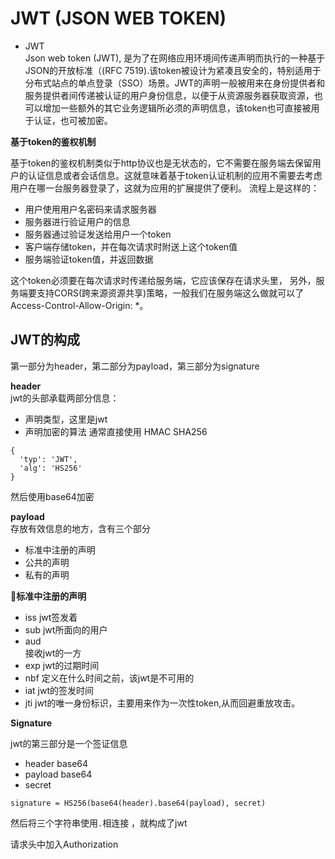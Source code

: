 # JWT (JSON WEB TOKEN)

- JWT  
Json web token (JWT), 是为了在网络应用环境间传递声明而执行的一种基于JSON的开放标准（(RFC 7519).该token被设计为紧凑且安全的，特别适用于分布式站点的单点登录（SSO）场景。JWT的声明一般被用来在身份提供者和服务提供者间传递被认证的用户身份信息，以便于从资源服务器获取资源，也可以增加一些额外的其它业务逻辑所必须的声明信息，该token也可直接被用于认证，也可被加密。

**基于token的鉴权机制**

基于token的鉴权机制类似于http协议也是无状态的，它不需要在服务端去保留用户的认证信息或者会话信息。这就意味着基于token认证机制的应用不需要去考虑用户在哪一台服务器登录了，这就为应用的扩展提供了便利。
流程上是这样的：

- 用户使用用户名密码来请求服务器
- 服务器进行验证用户的信息
- 服务器通过验证发送给用户一个token
- 客户端存储token，并在每次请求时附送上这个token值
- 服务端验证token值，并返回数据

这个token必须要在每次请求时传递给服务端，它应该保存在请求头里， 另外，服务端要支持CORS(跨来源资源共享)策略，一般我们在服务端这么做就可以了Access-Control-Allow-Origin: *。

## JWT的构成  
第一部分为header，第二部分为payload，第三部分为signature  

**header**  
jwt的头部承载两部分信息：  
- 声明类型，这里是jwt
- 声明加密的算法 通常直接使用 HMAC SHA256
```
{
  'typ': 'JWT',
  'alg': 'HS256'
}
```
然后使用base64加密  

**payload**  
存放有效信息的地方，含有三个部分  
- 标准中注册的声明  
- 公共的声明  
- 私有的声明  

**标准中注册的声明**  
- iss
  jwt签发着  
- sub
  jwt所面向的用户
- aud  
  接收jwt的一方  
- exp
  jwt的过期时间
- nbf
  定义在什么时间之前，该jwt是不可用的
- iat
  jwt的签发时间
- jti
  jwt的唯一身份标识，主要用来作为一次性token,从而回避重放攻击。

**Signature**

jwt的第三部分是一个签证信息
- header base64
- payload base64
- secret
```
signature = HS256(base64(header).base64(payload), secret)
```
然后将三个字符串使用`.`相连接 ，就构成了jwt

请求头中加入Authorization


